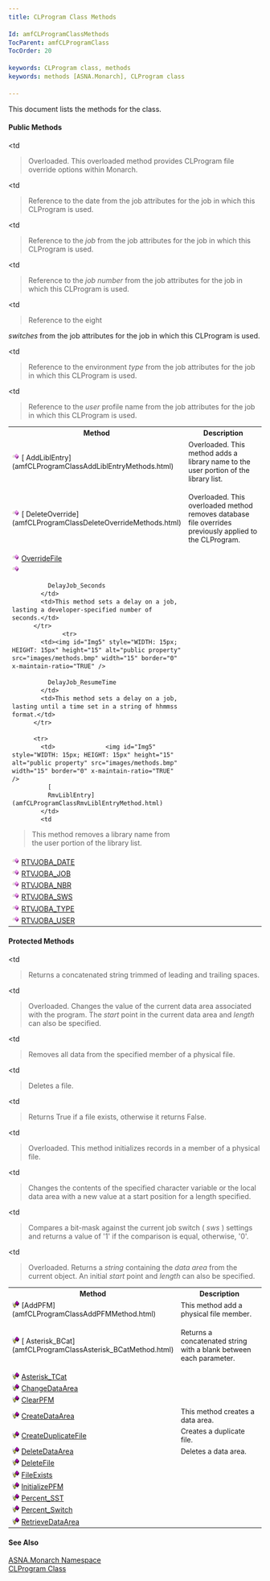 ```yaml
---
title: CLProgram Class Methods

Id: amfCLProgramClassMethods
TocParent: amfCLProgramClass
TocOrder: 20

keywords: CLProgram class, methods
keywords: methods [ASNA.Monarch], CLProgram class

---
```


This document lists the methods for the class.

#### Public Methods
<table class="mytable" cellspacing="0" cellpadding="4" width="90%">
          <colgroup>
            <col width="30%" />
            <col width="70%" />
          </colgroup>
          <tr>
            <th>Method</th>
            <th>Description</th>
          </tr>
          <tr>
            <td>
              <img id="Img6" style="WIDTH: 15px; HEIGHT: 15px" height="15" alt="public property" src="images/methods.bmp" width="15" border="0" x-maintain-ratio="TRUE" />
              [
              AddLiblEntry](amfCLProgramClassAddLiblEntryMethods.html)
            </td>
            <td>Overloaded. This method adds
            a library name to the user portion of the library
            list.</td>
          </tr>
          <tr>
            <td>
              <img id="Img3" style="WIDTH: 15px; HEIGHT: 15px" height="15" alt="public property" src="images/methods.bmp" width="15" border="0" x-maintain-ratio="TRUE" />
              [
              DeleteOverride](amfCLProgramClassDeleteOverrideMethods.html)
            </td>
            <td

>Overloaded. This overloaded
            method removes database file overrides previously
            applied to the CLProgram.</td>
          </tr>
          <tr>
            <td>              <img id="Img4" style="WIDTH: 15px; HEIGHT: 15px" height="15" alt="public property" src="images/methods.bmp" width="15" border="0" x-maintain-ratio="TRUE" />
              [
              OverrideFile](amfCLProgramClassOverrideFileMethods.html)
            </td>
            <td

>Overloaded. This overloaded
            method provides CLProgram file override options within
            Monarch.</td>
          </tr>
		  <tr>
            <td><img id="Img5" style="WIDTH: 15px; HEIGHT: 15px" height="15" alt="public property" src="images/methods.bmp" width="15" border="0" x-maintain-ratio="TRUE" />

              DelayJob_Seconds
            </td>
            <td>This method sets a delay on a job, lasting a developer-specified number of seconds.</td>
          </tr>
		  		  <tr>
            <td><img id="Img5" style="WIDTH: 15px; HEIGHT: 15px" height="15" alt="public property" src="images/methods.bmp" width="15" border="0" x-maintain-ratio="TRUE" />

              DelayJob_ResumeTime
            </td>
            <td>This method sets a delay on a job, lasting until a time set in a string of hhmmss format.</td>
          </tr>

          <tr>
            <td>              <img id="Img5" style="WIDTH: 15px; HEIGHT: 15px" height="15" alt="public property" src="images/methods.bmp" width="15" border="0" x-maintain-ratio="TRUE" />
              [
              RmvLiblEntry](amfCLProgramClassRmvLiblEntryMethod.html)
            </td>
            <td

>This method removes a
            library name from the user portion of the library
            list.</td>
          </tr>
          <tr>
            <td>              <img id="IMG2" style="WIDTH: 15px; HEIGHT: 15px" height="15" alt="public property" src="images/methods.bmp" width="15" border="0" x-maintain-ratio="TRUE" />
              [          RTVJOBA_DATE](amfCLProgramClassRTVJOBA_DATEMethod.html)
            </td>
            <td

>Reference to the date from
            the job attributes for the job in which this CLProgram
            is used.</td>
          </tr>
          <tr>
            <td>              <img id="Img8" style="WIDTH: 15px; HEIGHT: 15px" height="15" alt="public property" src="images/methods.bmp" width="15" border="0" x-maintain-ratio="TRUE" />
              [
              RTVJOBA_JOB](amfCLProgramClassRTVJOBA_JOBMethod.html)
            </td>
            <td

>Reference to the 
 *job*  from the job attributes for the job in
            which this CLProgram is used.</td>
          </tr>
          <tr>
            <td>              <img id="Img9" style="WIDTH: 15px; HEIGHT: 15px" height="15" alt="public property" src="images/methods.bmp" width="15" border="0" x-maintain-ratio="TRUE" />
              [
              RTVJOBA_NBR](amfCLProgramClassRTVJOBA_NBRMethod.html)
            </td>
            <td

>Reference to the 
 *job number*  from the job attributes for the job
            in which this CLProgram is used.</td>
          </tr>
          <tr>
            <td>              <img id="Img10" style="WIDTH: 15px; HEIGHT: 15px" height="15" alt="public property" src="images/methods.bmp" width="15" border="0" x-maintain-ratio="TRUE" />
              [
              RTVJOBA_SWS](amfCLProgramClassRTVJOBA_SWSMethod.html)
            </td>
            <td

>Reference to the eight

 *switches*  from the job attributes for the job in
            which this CLProgram is used.</td>
          </tr>
          <tr>
            <td>              <img id="Img11" style="WIDTH: 15px; HEIGHT: 15px" height="15" alt="public property" src="images/methods.bmp" width="15" border="0" x-maintain-ratio="TRUE" />
              [
              RTVJOBA_TYPE](amfCLProgramClassRTVJOBA_TYPEMethod.html)
            </td>
            <td

>Reference to the
            environment 
 *type*  from the job attributes for the job in
            which this CLProgram is used.</td>
          </tr>
          <tr>
            <td>              <img id="Img12" style="WIDTH: 15px; HEIGHT: 15px" height="15" alt="public property" src="images/methods.bmp" width="15" border="0" x-maintain-ratio="TRUE" />
              [
              RTVJOBA_USER](amfCLProgramClassRTVJOBA_USERMethod.html)
            </td>
            <td

>Reference to the 
 *user*  profile name from the job attributes for
            the job in which this CLProgram is used.</td>
          </tr>
</table>

#### Protected Methods
<table class="mytable" cellspacing="0" cellpadding="4" width="90%">
          <colgroup>
            <col width="30%" />
            <col width="70%" />
          </colgroup>
          <tr>
            <th>Method</th>
            <th>Description</th>
          </tr>
          <tr>
            <td>
              <img id="Img13" style="WIDTH: 15px; HEIGHT: 15px" height="15" alt="protected method" src="images/proMethod.bmp" width="15" border="0" x-maintain-ratio="TRUE" />
              [AddPFM](amfCLProgramClassAddPFMMethod.html)
            </td>
            <td>This method add a physical
            file member.</td>
          </tr>
          <tr>
            <td>
              <img style="WIDTH: 15px; HEIGHT: 15px" height="15" alt="protected property" src="images/proMethod.bmp" width="15" border="0" x-maintain-ratio="TRUE" />
              [
              Asterisk_BCat](amfCLProgramClassAsterisk_BCatMethod.html)
            </td>
            <td

>Returns a concatenated
            string with a blank between each parameter.</td>
          </tr>
          <tr>
            <td>              <img style="WIDTH: 15px; HEIGHT: 15px" height="15" alt="public property" src="images/proMethod.bmp" width="15" border="0" x-maintain-ratio="TRUE" />
              [
              Asterisk_TCat](amfCLProgramClassAsterisk_TCatMethod.html)
            </td>
            <td

>Returns a concatenated
            string trimmed of leading and trailing spaces.</td>
          </tr>
          <tr>
            <td>              <img style="WIDTH: 15px; HEIGHT: 15px" height="15" alt="public property" src="images/proMethod.bmp" width="15" border="0" x-maintain-ratio="TRUE" />
              [
              ChangeDataArea](amfCLProgramClassChangeDataAreaMethods.html)
            </td>
            <td

>Overloaded. Changes the
            value of the current data area associated with the
            program. The 
 *start*  point in the current data area and 
 *length*  can also be specified.</td>
          </tr>
          <tr>
            <td>              <img style="WIDTH: 15px; HEIGHT: 15px" height="15" alt="public property" src="images/proMethod.bmp" width="15" border="0" x-maintain-ratio="TRUE" />
              [
              ClearPFM](amfCLProgramClassClearPFMMethod.html)
            </td>
            <td

>Removes all data from the
            specified member of a physical file.</td>
          </tr>
          <tr>
            <td>              <img id="Img7" style="WIDTH: 15px; HEIGHT: 15px" height="15" alt="protected method" src="images/proMethod.bmp" width="15" border="0" x-maintain-ratio="TRUE" />
              [
              CreateDataArea](amfCLProgramClassCreateDataAreaMethod.html)
            </td>
            <td>This method creates a data
            area.</td>
          </tr>
          <tr>
            <td>              <img style="WIDTH: 15px; HEIGHT: 15px" height="15" alt="public property" src="images/proMethod.bmp" width="15" border="0" x-maintain-ratio="TRUE" />
              [
              CreateDuplicateFile](amfCLProgramClassCreateDuplicateFileMethod.html)
            </td>
            <td>Creates a duplicate
            file.</td>
          </tr>
          <tr>
            <td>              <img style="WIDTH: 15px; HEIGHT: 15px" height="15" alt="protected method" src="images/proMethod.bmp" width="15" border="0" x-maintain-ratio="TRUE" />
              [
              DeleteDataArea](amfCLProgramClassDeleteDataAreaMethod.html)
            </td>
            <td>Deletes a data area.</td>
          </tr>
          <tr>
            <td>              <img style="WIDTH: 15px; HEIGHT: 15px" height="15" alt="protected method" src="images/proMethod.bmp" width="15" border="0" x-maintain-ratio="TRUE" />
              [
              DeleteFile](amfCLProgramClassDeleteFileMethod.html)
            </td>
            <td

>Deletes a file.</td>
          </tr>
          <tr>
            <td>              <img style="WIDTH: 15px; HEIGHT: 15px" height="15" alt="protected method" src="images/proMethod.bmp" width="15" border="0" x-maintain-ratio="TRUE" />
              [
              FileExists](amfCLProgramClassFileExistsMethod.html)
            </td>
            <td

>Returns True if a file
            exists, otherwise it returns False.</td>
          </tr>
          <tr>
            <td>              <img style="WIDTH: 15px; HEIGHT: 15px" height="15" alt="public property" src="images/proMethod.bmp" width="15" border="0" x-maintain-ratio="TRUE" />
              [
              InitializePFM](amfCLProgramClassInitializePFMMethods.html)
            </td>
            <td

>Overloaded. This method
            initializes records in a member of a physical
            file.</td>
          </tr>
          <tr>
            <td>              <img style="WIDTH: 15px; HEIGHT: 15px" height="15" alt="public property" src="images/proMethod.bmp" width="15" border="0" x-maintain-ratio="TRUE" />
              [
              Percent_SST](amfCLProgramClassPercent_SSTMethod.html)
            </td>
            <td

>Changes the contents
            of the specified character variable or the local
            data area with a new value at a start position for
            a length specified.</td>
          </tr>
          <tr>
            <td>              <img style="WIDTH: 15px; HEIGHT: 15px" height="15" alt="public property" src="images/proMethod.bmp" width="15" border="0" x-maintain-ratio="TRUE" />
              [
              Percent_Switch](amfCLProgramClassPercent_SwitchMethod.html)
            </td>
            <td

>Compares a bit-mask against
            the current job switch (
 *sws* ) settings and returns a value of '1' if
            the comparison is equal, otherwise, '0'.</td>
          </tr>
          <tr>
            <td>              <img style="WIDTH: 15px; HEIGHT: 15px" height="15" alt="public property" src="images/proMethod.bmp" width="15" border="0" x-maintain-ratio="TRUE" />
              [
              RetrieveDataArea](amfCLProgramClassRetrieveDataAreaMethods.html)
            </td>
            <td

>Overloaded. Returns a 
 *string*  containing the 
 *data area*  from the current object. An initial 
 *start*  point and 
 *length*  can also be specified.</td>
          </tr>
</table>

#### See Also
[ASNA.Monarch Namespace](amfMonarchNamespace.html) <br clear="none" /> [CLProgram Class](amfCLProgramClass.html) 
